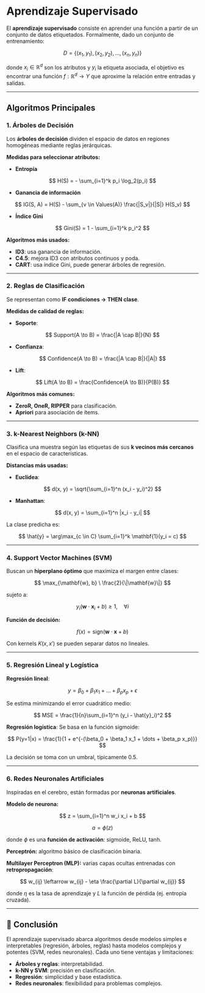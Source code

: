 # Aprendizaje Supervisado

El **aprendizaje supervisado** consiste en aprender una función a partir de un conjunto de datos etiquetados.
Formalmente, dado un conjunto de entrenamiento:

$$
D = \{(x_1, y_1), (x_2, y_2), \dots, (x_n, y_n)\}
$$

donde $x_i \in \mathbb{R}^d$ son los atributos y $y_i$ la etiqueta asociada, el objetivo es encontrar una función $f: \mathbb{R}^d \to Y$ que aproxime la relación entre entradas y salidas.

---

## Algoritmos Principales

### 1. Árboles de Decisión

Los **árboles de decisión** dividen el espacio de datos en regiones homogéneas mediante reglas jerárquicas.

**Medidas para seleccionar atributos:**

* **Entropía**

$$
H(S) = - \sum_{i=1}^k p_i \log_2(p_i)
$$

* **Ganancia de información**

$$
IG(S, A) = H(S) - \sum_{v \in Values(A)} \frac{|S_v|}{|S|} H(S_v)
$$

* **Índice Gini**

$$
Gini(S) = 1 - \sum_{i=1}^k p_i^2
$$

**Algoritmos más usados:**

* **ID3**: usa ganancia de información.
* **C4.5**: mejora ID3 con atributos continuos y poda.
* **CART**: usa índice Gini, puede generar árboles de regresión.

---

### 2. Reglas de Clasificación

Se representan como **IF condiciones → THEN clase**.

**Medidas de calidad de reglas:**

* **Soporte**:

$$
Support(A \to B) = \frac{|A \cap B|}{N}
$$

* **Confianza**:

$$
Confidence(A \to B) = \frac{|A \cap B|}{|A|}
$$

* **Lift**:

$$
Lift(A \to B) = \frac{Confidence(A \to B)}{P(B)}
$$

**Algoritmos más comunes:**

* **ZeroR, OneR, RIPPER** para clasificación.
* **Apriori** para asociación de ítems.

---

### 3. k-Nearest Neighbors (k-NN)

Clasifica una muestra según las etiquetas de sus **k vecinos más cercanos** en el espacio de características.

**Distancias más usadas:**

* **Euclídea**:

$$
d(x, y) = \sqrt{\sum_{i=1}^n (x_i - y_i)^2}
$$

* **Manhattan**:

$$
d(x, y) = \sum_{i=1}^n |x_i - y_i|
$$

La clase predicha es:

$$
\hat{y} = \arg\max_{c \in C} \sum_{i=1}^k \mathbf{1}(y_i = c)
$$

---

### 4. Support Vector Machines (SVM)

Buscan un **hiperplano óptimo** que maximiza el margen entre clases:

$$
\max_{\mathbf{w}, b} \ \frac{2}{\|\mathbf{w}\|}
$$

sujeto a:

$$
y_i(\mathbf{w} \cdot \mathbf{x}_i + b) \geq 1, \quad \forall i
$$

**Función de decisión:**

$$
f(x) = \text{sign}(\mathbf{w} \cdot \mathbf{x} + b)
$$

Con kernels $K(x, x')$ se pueden separar datos no lineales.

---

### 5. Regresión Lineal y Logística

**Regresión lineal**:

$$
y = \beta_0 + \beta_1 x_1 + \dots + \beta_p x_p + \epsilon
$$

Se estima minimizando el error cuadrático medio:

$$
MSE = \frac{1}{n}\sum_{i=1}^n (y_i - \hat{y}_i)^2
$$

**Regresión logística**:
Se basa en la función sigmoide:

$$
P(y=1|x) = \frac{1}{1 + e^{-(\beta_0 + \beta_1 x_1 + \dots + \beta_p x_p)}}
$$

La decisión se toma con un umbral, típicamente 0.5.

---

### 6. Redes Neuronales Artificiales

Inspiradas en el cerebro, están formadas por **neuronas artificiales**.

**Modelo de neurona:**

$$
z = \sum_{i=1}^n w_i x_i + b
$$

$$
a = \phi(z)
$$

donde $\phi$ es una **función de activación**: sigmoide, ReLU, tanh.

**Perceptrón:** algoritmo básico de clasificación binaria.

**Multilayer Perceptron (MLP):** varias capas ocultas entrenadas con **retropropagación**:

$$
w_{ij} \leftarrow w_{ij} - \eta \frac{\partial L}{\partial w_{ij}}
$$

donde $\eta$ es la tasa de aprendizaje y $L$ la función de pérdida (ej. entropía cruzada).

---

## 📌 Conclusión

El aprendizaje supervisado abarca algoritmos desde modelos simples e interpretables (regresión, árboles, reglas) hasta modelos complejos y potentes (SVM, redes neuronales).
Cada uno tiene ventajas y limitaciones:

* **Árboles y reglas**: interpretabilidad.
* **k-NN y SVM**: precisión en clasificación.
* **Regresión**: simplicidad y base estadística.
* **Redes neuronales**: flexibilidad para problemas complejos.
